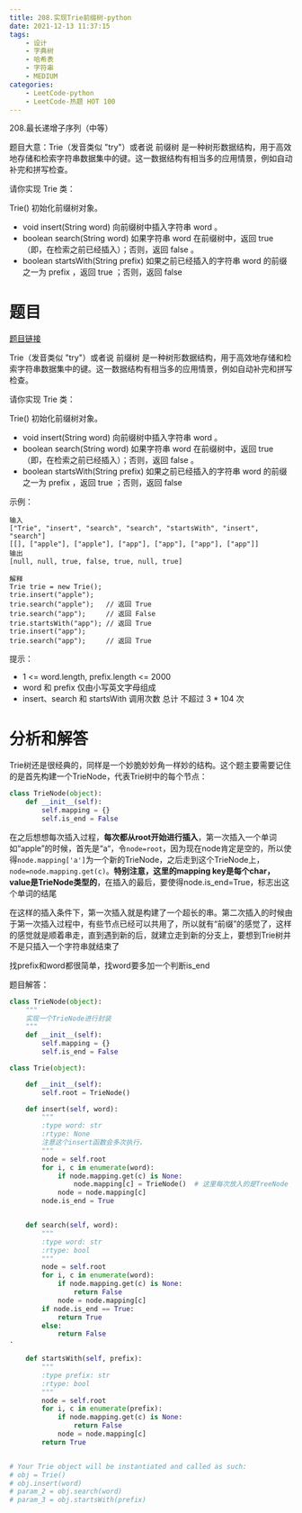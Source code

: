 ```yaml
---
title: 208.实现Trie前缀树-python
date: 2021-12-13 11:37:15
tags:
    - 设计
    - 字典树
    - 哈希表
    - 字符串
    - MEDIUM
categories:
	- LeetCode-python
	- LeetCode-热题 HOT 100
---
```


208.最长递增子序列（中等）

题目大意：Trie（发音类似 "try"）或者说 前缀树 是一种树形数据结构，用于高效地存储和检索字符串数据集中的键。这一数据结构有相当多的应用情景，例如自动补完和拼写检查。

请你实现 Trie 类：

Trie() 初始化前缀树对象。
- void insert(String word) 向前缀树中插入字符串 word 。
- boolean search(String word) 如果字符串 word 在前缀树中，返回 true（即，在检索之前已经插入）；否则，返回 false 。
- boolean startsWith(String prefix) 如果之前已经插入的字符串 word 的前缀之一为 prefix ，返回 true ；否则，返回 false 

<!--more-->

# 题目

[题目链接](https://leetcode-cn.com/problems/implement-trie-prefix-tree/)

Trie（发音类似 "try"）或者说 前缀树 是一种树形数据结构，用于高效地存储和检索字符串数据集中的键。这一数据结构有相当多的应用情景，例如自动补完和拼写检查。

请你实现 Trie 类：

Trie() 初始化前缀树对象。
- void insert(String word) 向前缀树中插入字符串 word 。
- boolean search(String word) 如果字符串 word 在前缀树中，返回 true（即，在检索之前已经插入）；否则，返回 false 。
- boolean startsWith(String prefix) 如果之前已经插入的字符串 word 的前缀之一为 prefix ，返回 true ；否则，返回 false 

示例：
```
输入
["Trie", "insert", "search", "search", "startsWith", "insert", "search"]
[[], ["apple"], ["apple"], ["app"], ["app"], ["app"], ["app"]]
输出
[null, null, true, false, true, null, true]

解释
Trie trie = new Trie();
trie.insert("apple");
trie.search("apple");   // 返回 True
trie.search("app");     // 返回 False
trie.startsWith("app"); // 返回 True
trie.insert("app");
trie.search("app");     // 返回 True
```

提示：
- 1 <= word.length, prefix.length <= 2000
- word 和 prefix 仅由小写英文字母组成
- insert、search 和 startsWith 调用次数 总计 不超过 3 * 104 次

# 分析和解答

Trie树还是很经典的，同样是一个妙脆妙妙角一样妙的结构。这个题主要需要记住的是首先构建一个TrieNode，代表Trie树中的每个节点：

```python
class TrieNode(object):
    def __init__(self):
        self.mapping = {}
        self.is_end = False
```

在之后想想每次插入过程，**每次都从root开始进行插入**，第一次插入一个单词如“apple”的时候，首先是“a“，令```node=root```，因为现在node肯定是空的，所以使得```node.mapping['a']```为一个新的TrieNode，之后走到这个TrieNode上，```node=node.mapping.get(c)```。**特别注意，这里的mapping key是每个char，value是TrieNode类型的**，在插入的最后，要使得node.is_end=True，标志出这个单词的结尾

在这样的插入条件下，第一次插入就是构建了一个超长的串。第二次插入的时候由于第一次插入过程中，有些节点已经可以共用了，所以就有“前缀”的感觉了，这样的感觉就是顺着串走，直到遇到新的后，就建立走到新的分支上，要想到Trie树并不是只插入一个字符串就结束了

找prefix和word都很简单，找word要多加一个判断is_end


题目解答：

```python
class TrieNode(object):
    """
    实现一个TrieNode进行封装
    """
    def __init__(self):
        self.mapping = {}
        self.is_end = False

class Trie(object):

    def __init__(self):
        self.root = TrieNode()

    def insert(self, word):
        """
        :type word: str
        :rtype: None
        注意这个insert函数会多次执行，
        """
        node = self.root
        for i, c in enumerate(word):
            if node.mapping.get(c) is None:
                node.mapping[c] = TrieNode()  # 这里每次放入的是TreeNode
            node = node.mapping[c]
        node.is_end = True


    def search(self, word):
        """
        :type word: str
        :rtype: bool
        """
        node = self.root
        for i, c in enumerate(word):
            if node.mapping.get(c) is None:
                return False
            node = node.mapping[c]
        if node.is_end == True:
            return True
        else:
            return False
·

    def startsWith(self, prefix):
        """
        :type prefix: str
        :rtype: bool
        """
        node = self.root
        for i, c in enumerate(prefix):
            if node.mapping.get(c) is None:
                return False
            node = node.mapping[c]
        return True


# Your Trie object will be instantiated and called as such:
# obj = Trie()
# obj.insert(word)
# param_2 = obj.search(word)
# param_3 = obj.startsWith(prefix)
```